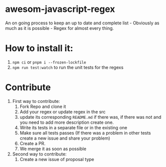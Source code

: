 # awesom-javascript-regex

An on going process to keep an up to date and complete list - Obviously as much as it is possible - Regex for almost every thing.

# How to install it:

1. `npm ci` or `pnpm i --frozen-lockfile`
2. `npm run test:watch` to run the unit tests for the regexs

# Contribute

1. First way to contribute:
    1. Fork Repo and clone it
    2. Add your regex or update regex in the src
    3. update its corresponding `README.md` if there was, if there was not and you need to add more description create one.
    4. Write its tests in a separate file or in the existing one
    5. Make sure all tests passes (If there was a problem in other tests create a new issue and share your problem)
    6. Create a PR.
    7. We merge it as soon as possible
2. Second way to contribute:
    1. Create a new issue of proposal type
